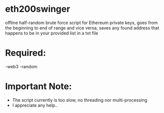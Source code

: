 # eth200swinger
offline half-random brute force script for Ethereum private keys, goes from the beginning to end of range and vice versa, saves any found address that happens to be in your provided list in a txt file
# Required:
-web3
-random
# Important Note:
* The script currently is too slow, no threading nor multi-processing
* I appreciate any help..
